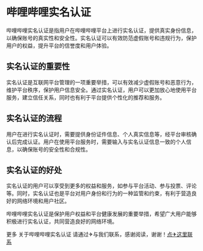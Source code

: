 # 哔哩哔哩实名认证

哔哩哔哩实名认证是指用户在哔哩哔哩平台上进行实名认证，提供真实身份信息，以确保账号的真实性和安全性。实名认证可以有效防范虚假账号和违规行为，保护用户的权益，提升平台的信誉度和用户体验。

## 实名认证的重要性

实名认证是互联网平台管理的一项重要举措，可以有效减少虚假账号和恶意行为，维护平台秩序，保护用户信息安全。通过实名认证，用户可以更加放心地使用平台服务，建立信任关系，同时也有利于平台提供个性化的推荐和服务。

## 实名认证的流程

用户在进行实名认证时，需要提供身份证件信息、个人真实信息等，经平台审核确认后完成认证。用户在使用平台服务时，需要输入与实名认证信息一致的个人信息，以确保账号的安全性和合规性。

## 实名认证的好处

实名认证的用户可以享受到更多的权益和服务，如参与平台活动、参与投票、评论等。同时，实名认证也是平台对用户身份和行为的一种监管和约束，有利于营造良好的网络环境和用户社区。

哔哩哔哩实名认证是保护用户权益和平台健康发展的重要举措，希望广大用户能够积极进行实名认证，共同营造良好的网络环境。

更多 关于哔哩哔哩实名认证 请通过✈与我们联系，感谢阅读，谢谢！[点✈这里联系](https://a.k02.cc)